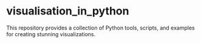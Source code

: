 # visualisation_in_python
This repository provides a collection of Python tools, scripts, and examples for creating stunning visualizations.
